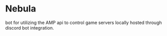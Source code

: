 # Nebula
bot for utilizing the AMP api to control game servers locally hosted through discord bot integration.
